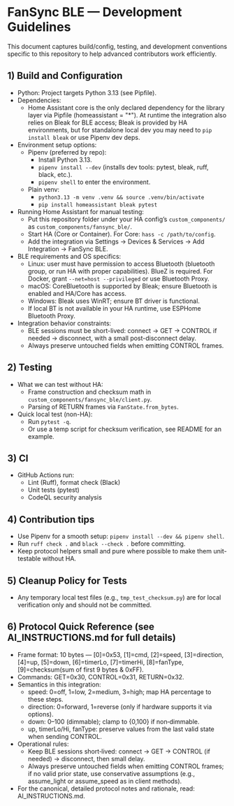 # FanSync BLE — Development Guidelines

This document captures build/config, testing, and development conventions specific to this repository to help advanced contributors work efficiently.

## 1) Build and Configuration
- Python: Project targets Python 3.13 (see Pipfile).
- Dependencies:
  - Home Assistant core is the only declared dependency for the library layer via Pipfile (homeassistant = "*"). At runtime the integration also relies on Bleak for BLE access; Bleak is provided by HA environments, but for standalone local dev you may need to `pip install bleak` or use Pipenv dev deps.
- Environment setup options:
  - Pipenv (preferred by repo):
    - Install Python 3.13.
    - `pipenv install --dev` (installs dev tools: pytest, bleak, ruff, black, etc.).
    - `pipenv shell` to enter the environment.
  - Plain venv:
    - `python3.13 -m venv .venv && source .venv/bin/activate`
    - `pip install homeassistant bleak pytest`
- Running Home Assistant for manual testing:
  - Put this repository folder under your HA config’s `custom_components/` as `custom_components/fansync_ble/`.
  - Start HA (Core or Container). For Core: `hass -c /path/to/config`.
  - Add the integration via Settings → Devices & Services → Add Integration → FanSync BLE.
- BLE requirements and OS specifics:
  - Linux: user must have permission to access Bluetooth (bluetooth group, or run HA with proper capabilities). BlueZ is required. For Docker, grant `--net=host --privileged` or use Bluetooth Proxy.
  - macOS: CoreBluetooth is supported by Bleak; ensure Bluetooth is enabled and HA/Core has access.
  - Windows: Bleak uses WinRT; ensure BT driver is functional.
  - If local BT is not available in your HA runtime, use ESPHome Bluetooth Proxy.
- Integration behavior constraints:
  - BLE sessions must be short-lived: connect → GET → CONTROL if needed → disconnect, with a small post-disconnect delay.
  - Always preserve untouched fields when emitting CONTROL frames.

## 2) Testing
- What we can test without HA:
  - Frame construction and checksum math in `custom_components/fansync_ble/client.py`.
  - Parsing of RETURN frames via `FanState.from_bytes`.
- Quick local test (non-HA):
  - Run `pytest -q`.
  - Or use a temp script for checksum verification, see README for an example.

## 3) CI
- GitHub Actions run:
  - Lint (Ruff), format check (Black)
  - Unit tests (pytest)
  - CodeQL security analysis

## 4) Contribution tips
- Use Pipenv for a smooth setup: `pipenv install --dev && pipenv shell`.
- Run `ruff check .` and `black --check .` before committing.
- Keep protocol helpers small and pure where possible to make them unit-testable without HA.

## 5) Cleanup Policy for Tests
- Any temporary local test files (e.g., `tmp_test_checksum.py`) are for local verification only and should not be committed.

## 6) Protocol Quick Reference (see AI_INSTRUCTIONS.md for full details)
- Frame format: 10 bytes — [0]=0x53, [1]=cmd, [2]=speed, [3]=direction, [4]=up, [5]=down, [6]=timerLo, [7]=timerHi, [8]=fanType, [9]=checksum(sum of first 9 bytes & 0xFF).
- Commands: GET=0x30, CONTROL=0x31, RETURN=0x32.
- Semantics in this integration:
  - speed: 0=off, 1=low, 2=medium, 3=high; map HA percentage to these steps.
  - direction: 0=forward, 1=reverse (only if hardware supports it via options).
  - down: 0–100 (dimmable); clamp to {0,100} if non‑dimmable.
  - up, timerLo/Hi, fanType: preserve values from the last valid state when sending CONTROL.
- Operational rules:
  - Keep BLE sessions short‑lived: connect → GET → CONTROL (if needed) → disconnect, then small delay.
  - Always preserve untouched fields when emitting CONTROL frames; if no valid prior state, use conservative assumptions (e.g., assume_light or assume_speed as in client methods).
- For the canonical, detailed protocol notes and rationale, read: AI_INSTRUCTIONS.md.